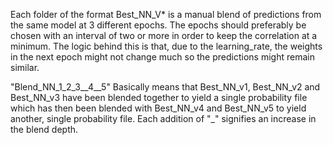 Each folder of the format Best_NN_V* is a manual blend of predictions from the same model at 3 different epochs. The epochs should preferably be chosen with an interval of two or more in order to keep the correlation at a minimum. The logic behind this is that, due to the learning_rate, the weights in the next epoch might not change much so the predictions might remain similar.

"Blend_NN_1_2_3__4__5" Basically means that Best_NN_v1, Best_NN_v2 and Best_NN_v3 have been blended together to yield a single probability file which has then been blended with Best_NN_v4 and Best_NN_v5 to yield another, single probability file. Each addition of "_" signifies an increase in the blend depth.
